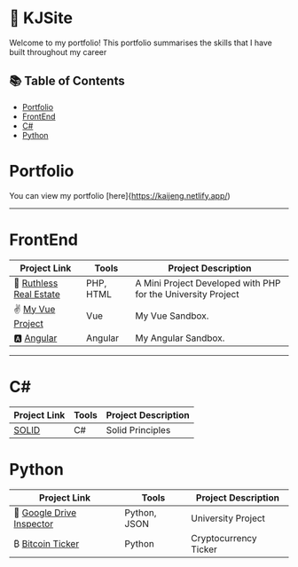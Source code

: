 # 💼 KJSite

Welcome to my portfolio! This portfolio summarises the skills that I have built throughout my career

## 📚 Table of Contents
- [Portfolio](#portfolio)
- [FrontEnd](#frontend)
- [C#](#csharp)
- [Python](#python)


# Portfolio

You can view my portfolio [here]{https://kaijeng.netlify.app/)

***

# FrontEnd

| Project Link | Tools | Project Description | 
|---|---|---|
| 🏡 [Ruthless Real Estate](https://github.com/KyleWong613/RuthlessRealEstate_PHP) | PHP, HTML | A Mini Project Developed with PHP for the University Project
| ✌️ [My Vue Project](https://github.com/KyleWong613/my-vue-proj) | Vue | My Vue Sandbox.
| 🅰️ [Angular](https://github.com/KyleWong613/angular-kaijeng) | Angular | My Angular Sandbox.
***

# C#
| Project Link | Tools | Project Description | 
|---|---|---|
|  [SOLID](https://github.com/KyleWong613/BatmanSOLID) | C# |  Solid Principles



# Python

| Project Link | Tools | Project Description | 
|---|---|---|
| 🏡 [Google Drive Inspector](https://github.com/KyleWong613/GoogleDriveInspector) | Python, JSON | University Project
| ₿ [Bitcoin Ticker](https://github.com/KyleWong613/BTC-ticker-yfinance) | Python | Cryptocurrency Ticker
